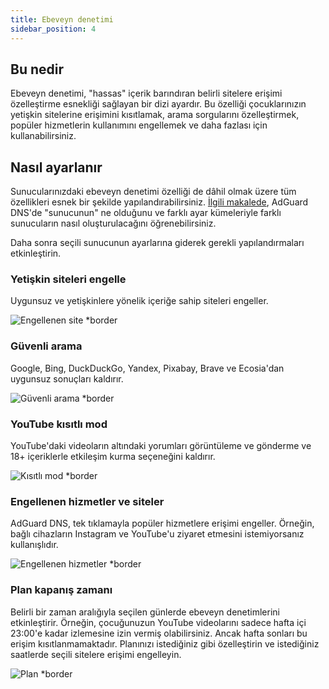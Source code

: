 ```yaml
---
title: Ebeveyn denetimi
sidebar_position: 4
---
```


## Bu nedir

Ebeveyn denetimi, "hassas" içerik barındıran belirli sitelere erişimi özelleştirme esnekliği sağlayan bir dizi ayardır.  Bu özelliği çocuklarınızın yetişkin sitelerine erişimini kısıtlamak, arama sorgularını özelleştirmek, popüler hizmetlerin kullanımını engellemek ve daha fazlası için kullanabilirsiniz.

## Nasıl ayarlanır

Sunucularınızdaki ebeveyn denetimi özelliği de dâhil olmak üzere tüm özellikleri esnek bir şekilde yapılandırabilirsiniz. [İlgili makalede](private-dns/server-and-settings/server-and-settings.md), AdGuard DNS'de "sunucunun" ne olduğunu ve farklı ayar kümeleriyle farklı sunucuların nasıl oluşturulacağını öğrenebilirsiniz.

Daha sonra seçili sunucunun ayarlarına giderek gerekli yapılandırmaları etkinleştirin.

### Yetişkin siteleri engelle

Uygunsuz ve yetişkinlere yönelik içeriğe sahip siteleri engeller.

![Engellenen site \*border](https://cdn.adtidy.org/content/kb/dns/private/new_dns/parental_control/adult_blocked.png)

### Güvenli arama

Google, Bing, DuckDuckGo, Yandex, Pixabay, Brave ve Ecosia'dan uygunsuz sonuçları kaldırır.

![Güvenli arama \*border](https://cdn.adtidy.org/content/kb/dns/private/new_dns/parental_control/porn.png)

### YouTube kısıtlı mod

YouTube'daki videoların altındaki yorumları görüntüleme ve gönderme ve 18+ içeriklerle etkileşim kurma seçeneğini kaldırır.

![Kısıtlı mod \*border](https://cdn.adtidy.org/content/kb/dns/private/new_dns/parental_control/restricted.png)

### Engellenen hizmetler ve siteler

AdGuard DNS, tek tıklamayla popüler hizmetlere erişimi engeller. Örneğin, bağlı cihazların Instagram ve YouTube'u ziyaret etmesini istemiyorsanız kullanışlıdır.

![Engellenen hizmetler \*border](https://cdn.adtidy.org/content/kb/dns/private/new_dns/parental_control/blocked_services.png)

### Plan kapanış zamanı

Belirli bir zaman aralığıyla seçilen günlerde ebeveyn denetimlerini etkinleştirir. Örneğin, çocuğunuzun YouTube videolarını sadece hafta içi 23:00'e kadar izlemesine izin vermiş olabilirsiniz. Ancak hafta sonları bu erişim kısıtlanmamaktadır. Planınızı istediğiniz gibi özelleştirin ve istediğiniz saatlerde seçili sitelere erişimi engelleyin.

![Plan \*border](https://cdn.adtidy.org/content/kb/dns/private/new_dns/parental_control/schedule.png)
